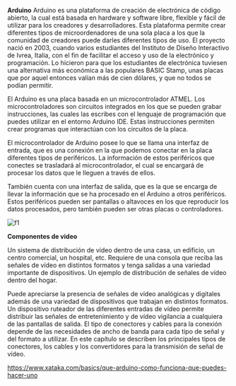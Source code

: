 **Arduino**
Arduino es una plataforma de creación de electrónica de código abierto, la cual está basada en hardware y software libre, flexible y fácil de utilizar para los creadores y desarrolladores. Esta plataforma permite crear diferentes tipos de microordenadores de una sola placa a los que la comunidad de creadores puede darles diferentes tipos de uso.
El proyecto nació en 2003, cuando varios estudiantes del Instituto de Diseño Interactivo de Ivrea, Italia, con el fin de facilitar el acceso y uso de la electrónico y programación. Lo hicieron para que los estudiantes de electrónica tuviesen una alternativa más económica a las populares BASIC Stamp, unas placas que por aquel entonces valían más de cien dólares, y que no todos se podían permitir.

El Arduino es una placa basada en un microcontrolador ATMEL. Los microcontroladores son circuitos integrados en los que se pueden grabar instrucciones, las cuales las escribes con el lenguaje de programación que puedes utilizar en el entorno Arduino IDE. Estas instrucciones permiten crear programas que interactúan con los circuitos de la placa.

El microcontrolador de Arduino posee lo que se llama una interfaz de entrada, que es una conexión en la que podemos conectar en la placa diferentes tipos de periféricos. La información de estos periféricos que conectes se trasladará al microcontrolador, el cual se encargará de procesar los datos que le lleguen a través de ellos.

También cuenta con una interfaz de salida, que es la que se encarga de llevar la información que se ha procesado en el Arduino a otros periféricos. Estos periféricos pueden ser pantallas o altavoces en los que reproducir los datos procesados, pero también pueden ser otras placas o controladores.

![f1]()

**Componentes de video**

Un sistema de distribución de vídeo dentro de una casa, un edificio, un centro comercial, un hospital, etc. Requiere de una consola que reciba las señales de vídeo en distintos formatos y tenga salidas a una variedad importante de dispositivos. Un ejemplo de distribución de señales de vídeo dentro del hogar.

Puede apreciarse la presencia de señales de vídeo analógicas y digitales además de una variedad de dispositivos que trabajan en distintos formatos. Un dispositivo ruteador de las diferentes entradas de vídeo permite distribuir las señales de entretenimiento y de vídeo vigilancia a cualquiera de las pantallas de salida. El tipo de conectores y cables para la conexión depende de las necesidades de ancho de banda para cada tipo de señal y del formato a utilizar. En este capítulo se describen los principales tipos de conectores, los cables y los convertidores para la transmisión de señal de vídeo.

https://www.xataka.com/basics/que-arduino-como-funciona-que-puedes-hacer-uno
